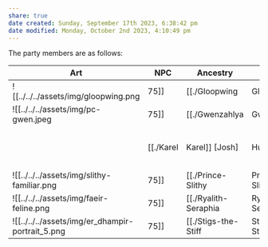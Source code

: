 ```yaml
---
share: true
date created: Sunday, September 17th 2023, 6:38:42 pm
date modified: Monday, October 2nd 2023, 4:10:49 pm
---
```


The party members are as follows: 

| Art                                         | NPC                                                                               | Ancestry | BG            | Class     | :rif_eye: | :rif_spy: | :rif_shield: | Proficiencies                                                          | Languages |
| ------------------------------------------- | --------------------------------------------------------------------------------- | -------- | ------------- | --------- | --------- | --------- | ------------ | ---------------------------------------------------------------------- | --------- |
| ![[../../../assets/img/gloopwing.png|75]]             | [[./Gloopwing|Gloopwing]]               | Plasmoid | Haunted One   | Fighter   | 10        | 11        | 18           | Arcana, History, Insight, Religion\-                                   | \-        |
| ![[../../../assets/img/pc-gwen.jpeg|75]]              | [[./Gwenzahlya|Gwenzahlya]]        | Doloi    | Spirit Medium | Wizard    | 12        | 14        | 18           | \-                                                                     | \-        |
|                                             | [[./Karel|Karel]] [Josh]                          | Human    | Renegade      | Pugilist  | 10        | 13        | 16           | Athletics, Insight, Intimidation, Survival\-                           | \-        |
| ![[../../../assets/img/slithy-familiar.png|75]]       | [[./Prince-Slithy|Prince Slithy]] | Snake    | \-            | Familiar  | 10        | 13        | 13           | \-                                                                     | \-        |
| ![[../../../assets/img/faeir-feline.png|75]]          | [[./Ryalith-Seraphia|Ryalith Seraphia]]      | Faeir    | Criminal      | Pugilist  | 12        | 12        | 16           | Athletics, Deception, Perception, Stealth\-                            | \-        |
| ![[../../../assets/img/er_dhampir-portrait_5.png|75]] | [[./Stigs-the-Stiff|Stigs the Stiff]]  | Dhampir  | Shipwright    | Artificer | 13        | 15        | 15           | Arcana, History, Investigation, Perception, Sleight of Hand, Stealth\- | \-        |

